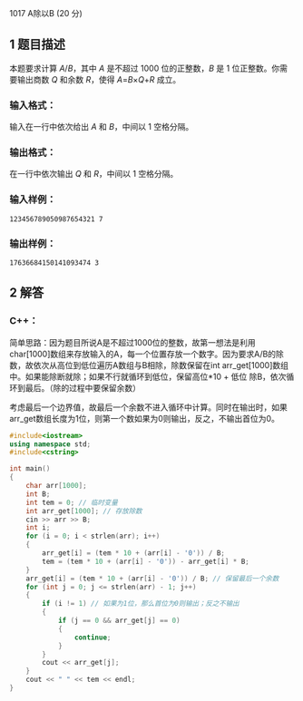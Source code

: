 1017 A除以B (20 分)

## 1 题目描述

本题要求计算 *A*/*B*，其中 *A* 是不超过 1000 位的正整数，*B* 是 1 位正整数。你需要输出商数 *Q* 和余数 *R*，使得 *A*=*B*×*Q*+*R* 成立。

### 输入格式：

输入在一行中依次给出 *A* 和 *B*，中间以 1 空格分隔。

### 输出格式：

在一行中依次输出 *Q* 和 *R*，中间以 1 空格分隔。

### 输入样例：

```in
123456789050987654321 7
```

### 输出样例：

```out
17636684150141093474 3
```



## 2 解答

### C++：

简单思路：因为题目所说A是不超过1000位的整数，故第一想法是利用char[1000]数组来存放输入的A，每一个位置存放一个数字。因为要求A/B的除数，故依次从高位到低位遍历A数组与B相除，除数保留在int arr_get[1000]数组中。如果能除断就除；如果不行就循环到低位，保留高位*10 + 低位 除B，依次循环到最后。（除的过程中要保留余数）

考虑最后一个边界值，故最后一个余数不进入循环中计算。同时在输出时，如果arr_get数组长度为1位，则第一个数如果为0则输出，反之，不输出首位为0。

```cpp
#include<iostream>
using namespace std;
#include<cstring>

int main()
{
	char arr[1000];
	int B;
	int tem = 0; // 临时变量
	int arr_get[1000]; // 存放除数
	cin >> arr >> B;
	int i;
	for (i = 0; i < strlen(arr); i++)
	{
		arr_get[i] = (tem * 10 + (arr[i] - '0')) / B;
		tem = (tem * 10 + (arr[i] - '0')) - arr_get[i] * B;
	}
	arr_get[i] = (tem * 10 + (arr[i] - '0')) / B; // 保留最后一个余数
	for (int j = 0; j <= strlen(arr) - 1; j++)
	{
		if (i != 1) // 如果为1位，那么首位为0则输出；反之不输出
		{
			if (j == 0 && arr_get[j] == 0)
			{
				continue;
			}
		}
		cout << arr_get[j];
	}
	cout << " " << tem << endl;
}
```




